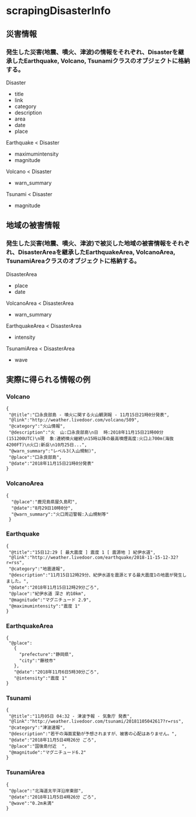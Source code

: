 # scrapingDisasterInfo

## 災害情報
### 発生した災害(地震、噴火、津波)の情報をそれぞれ、Disasterを継承したEarthquake, Volcano, Tsunamiクラスのオブジェクトに格納する。
 Disaster
  - title
  - link
  - category
  - description
  - area
  - date
  - place
 
 Earthquake < Disaster
  - maximumintensity
  - magnitude
 
 Volcano < Disaster
  - warn_summary
 
 Tsunami < Disaster
  - magnitude
  
 ## 地域の被害情報
 ### 発生した災害(地震、噴火、津波)で被災した地域の被害情報をそれぞれ、DisasterAreaを継承したEarthquakeArea, VolcanoArea, TsunamiAreaクラスのオブジェクトに格納する。
 
 DisasterArea
 - place
 - date
 
 VolcanoArea < DisasterArea
 - warn_summary
 
 EarthquakeArea < DisasterArea
 - intensity
 
 TsunamiArea < DisasterArea
 - wave
 
 ## 実際に得られる情報の例
 ### Volcano
 ```
 {
  "@title":"口永良部島 - 噴火に関する火山観測報 - 11月15日21時0分発表",
  "@link":"http://weather.livedoor.com/volcano/509", 
  "@category":"火山情報",
  "@description":"火  山:口永良部島\n日  時:2018年11月15日21時00分(151200UTC)\n現  象:連続噴火継続\n15時以降の最高噴煙高度:火口上700m(海抜4200FT)\n火口:新岳\n10月25日...",
  "@warn_summary":"レベル3(入山規制)",
  "@place":"口永良部島",
  "@date":"2018年11月15日21時0分発表"
 }
 ```
  
  ### VolcanoArea
  ```
  {
    "@place":"鹿児島県屋久島町",
    "@date":"8月29日10時0分",
    "@warn_summary":"火口周辺警報:入山規制等"
   }
   ```
  
   ### Earthquake
   ```
   {
    "@title":"15日12:29 [ 最大震度 ] 震度 1 [ 震源地 ] 紀伊水道",
    "@link":"http://weather.livedoor.com/earthquake/2018-11-15-12-32?r=rss",
    "@category":"地震速報",
    "@description":"11月15日12時29分、紀伊水道を震源とする最大震度1の地震が発生しました。",
    "@date":"2018年11月15日12時29分ごろ",
    "@place":"紀伊水道 深さ 約10km",
    "@magnitude":"マグニチュード 2.9",
    "@maximumintensity":"震度 1"
   }
   ```
   
   ### EarthquakeArea
   ```
   {
    "@place":
      {
        "prefecture":"静岡県",
        "city":"藤枝市"
      },
      "@date":"2018年11月6日5時30分ごろ",
      "@intensity":"震度 1"
   }
   ```
   
   ### Tsunami
   ```
   {
    "@title":"11月05日 04:32 - 津波予報 - 気象庁 発表",
    "@link":"http://weather.livedoor.com/tsunami/20181105042617?r=rss",
    "@category":"津波速報",
    "@description":"若干の海面変動が予想されますが、被害の心配はありません。",
    "@date":"2018年11月5日4時26分 ごろ",
    "@place":"国後島付近  ",
    "@magnitude":"マグニチュード6.2"
   }
   ```
   
   ### TsunamiArea
   ```
   {
    "@place":"北海道太平洋沿岸東部",
    "@date":"2018年11月5日4時26分 ごろ",
    "@wave":"0.2m未満"
   }
   ```

    

 
 
 
